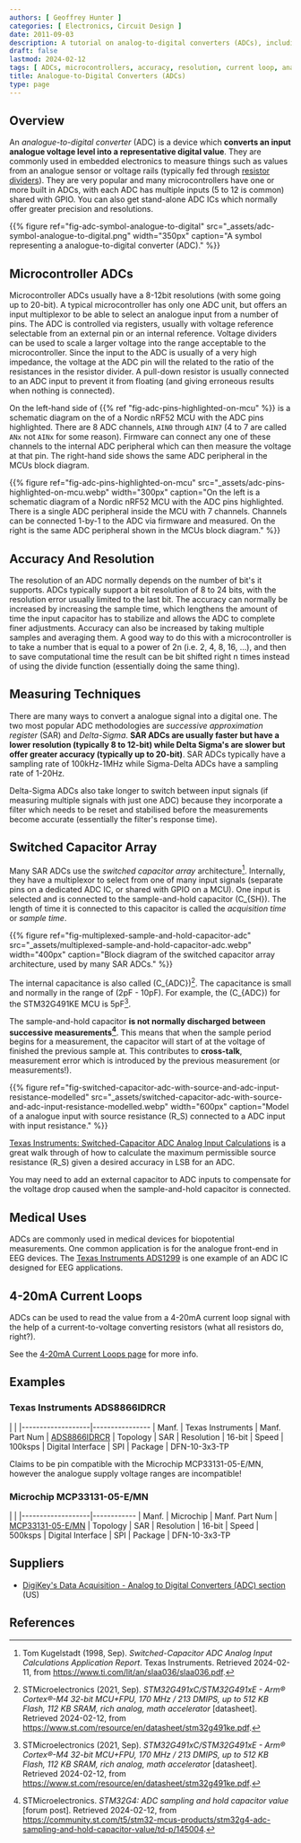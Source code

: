 ```yaml
---
authors: [ Geoffrey Hunter ]
categories: [ Electronics, Circuit Design ]
date: 2011-09-03
description: A tutorial on analog-to-digital converters (ADCs), including accuracy, resolution, measuring techniques, usage in microcontrollers and more.
draft: false
lastmod: 2024-02-12
tags: [ ADCs, microcontrollers, accuracy, resolution, current loop, analog-to-digital converter, digital, analogue, analog, switched capacitor ]
title: Analogue-to-Digital Converters (ADCs)
type: page
---
```


## Overview

An _analogue-to-digital converter_ (ADC) is a device which **converts an input analogue voltage level into a representative digital value**. They are commonly used in embedded electronics to measure things such as values from an analogue sensor or voltage rails (typically fed through [resistor dividers]()). They are very popular and many microcontrollers have one or more built in ADCs, with each ADC has multiple inputs (5 to 12 is common) shared with GPIO. You can also get stand-alone ADC ICs which normally offer greater precision and resolutions.

{{% figure ref="fig-adc-symbol-analogue-to-digital" src="_assets/adc-symbol-analogue-to-digital.png" width="350px" caption="A symbol representing a analogue-to-digital converter (ADC)." %}}

## Microcontroller ADCs

Microcontroller ADCs usually have a 8-12bit resolutions (with some going up to 20-bit). A typical microcontroller has only one ADC unit, but offers an input multiplexor to be able to select an analogue input from a number of pins. The ADC is controlled via registers, usually with voltage reference selectable from an external pin or an internal reference. Voltage dividers can be used to scale a larger voltage into the range acceptable to the microcontroller. Since the input to the ADC is usually of a very high impedance, the voltage at the ADC pin will the related to the ratio of the resistances in the resistor divider. A pull-down resistor is usually connected to an ADC input to prevent it from floating (and giving erroneous results when nothing is connected).

On the left-hand side of {{% ref "fig-adc-pins-highlighted-on-mcu" %}} is a schematic diagram on the of a Nordic nRF52 MCU with the ADC pins highlighted. There are 8 ADC channels, `AIN0` through `AIN7` (4 to 7 are called `ANx` not `AINx` for some reason). Firmware can connect any one of these channels to the internal ADC peripheral which can then measure the voltage at that pin. The right-hand side shows the same ADC peripheral in the MCUs block diagram.

{{% figure ref="fig-adc-pins-highlighted-on-mcu" src="_assets/adc-pins-highlighted-on-mcu.webp" width="300px" caption="On the left is a schematic diagram of a Nordic nRF52 MCU with the ADC pins highlighted. There is a single ADC peripheral inside the MCU with 7 channels. Channels can be connected 1-by-1 to the ADC via firmware and measured. On the right is the same ADC peripheral shown in the MCUs block diagram." %}}

## Accuracy And Resolution

The resolution of an ADC normally depends on the number of bit's it supports. ADCs typically support a bit resolution of 8 to 24 bits, with the resolution error usually limited to the last bit. The accuracy can normally be increased by increasing the sample time, which lengthens the amount of time the input capacitor has to stabilize and allows the ADC to complete finer adjustments. Accuracy can also be increased by taking multiple samples and averaging them. A good way to do this with a microcontroller is to take a number that is equal to a power of 2n (i.e. 2, 4, 8, 16, ...), and then to save computational time the result can be bit shifted right n times instead of using the divide function (essentially doing the same thing).

## Measuring Techniques

There are many ways to convert a analogue signal into a digital one. The two most popular ADC methodologies are _successive approximation register_ (SAR) and _Delta-Sigma_. **SAR ADCs are usually faster but have a lower resolution (typically 8 to 12-bit) while Delta Sigma's are slower but offer greater accuracy (typically up to 20-bit)**. SAR ADCs typically have a sampling rate of 100kHz-1MHz while Sigma-Delta ADCs have a sampling rate of 1-20Hz.

Delta-Sigma ADCs also take longer to switch between input signals (if measuring multiple signals with just one ADC) because they incorporate a filter which needs to be reset and stabilised before the measurements become accurate (essentially the filter's response time).

## Switched Capacitor Array

Many SAR ADCs use the _switched capacitor array_ architecture[^ti-switched-capacitor-adc-app-report]. Internally, they have a multiplexor to select from one of many input signals (separate pins on a dedicated ADC IC, or shared with GPIO on a MCU). One input is selected and is connected to the sample-and-hold capacitor \(C_{SH}\). The length of time it is connected to this capacitor is called the _acquisition time_ or _sample time_.

{{% figure ref="fig-multiplexed-sample-and-hold-capacitor-adc" src="_assets/multiplexed-sample-and-hold-capacitor-adc.webp" width="400px" caption="Block diagram of the switched capacitor array architecture, used by many SAR ADCs." %}}

The internal capacitance is also called \(C_{ADC}\)[^st-stm32g491ke-mcu-ds]. The capacitance is small and normally in the range of \(2pF - 10pF\). For example, the \(C_{ADC}\) for the STM32G491KE MCU is 5pF[^st-stm32g491ke-mcu-ds].

The sample-and-hold capacitor **is not normally discharged between successive measurements[^st-community-stm32g4-adc-sampling-and-hold-capacitor-value]**. This means that when the sample period begins for a measurement, the capacitor will start of at the voltage of finished the previous sample at. This contributes to **cross-talk**, measurement error which is introduced by the previous measurement (or measurements!).

{{% figure ref="fig-switched-capacitor-adc-with-source-and-adc-input-resistance-modelled" src="_assets/switched-capacitor-adc-with-source-and-adc-input-resistance-modelled.webp" width="600px" caption="Model of a analogue input with source resistance \(R_S\) connected to a ADC input with input resistance." %}}

[Texas Instruments: Switched-Capacitor ADC Analog Input Calculations](https://www.ti.com/lit/an/slaa036/slaa036.pdf) is a great walk through of how to calculate the maximum permissible source resistance \(R_S\) given a desired accuracy in LSB for an ADC.

You may need to add an external capacitor to ADC inputs to compensate for the voltage drop caused when the sample-and-hold capacitor is connected.

## Medical Uses

ADCs are commonly used in medical devices for biopotential measurements. One common application is for the analogue front-end in EEG devices. The [Texas Instruments ADS1299](http://www.ti.com/product/ads1299) is one example of an ADC IC designed for EEG applications.

## 4-20mA Current Loops

ADCs can be used to read the value from a 4-20mA current loop signal with the help of a current-to-voltage converting resistors (what all resistors do, right?).

See the [4-20mA Current Loops page](/electronics/communication-protocols/4-20ma-current-loops) for more info.

## Examples

### Texas Instruments ADS8866IDRCR

| |
|-------------------|----------------
| Manf.             | Texas Instruments
| Manf. Part Num    | [ADS8866IDRCR](https://www.ti.com/lit/ds/symlink/ads8866.pdf)
| Topology          | SAR
| Resolution        | 16-bit
| Speed             | 100ksps
| Digital Interface | SPI
| Package           | DFN-10-3x3-TP

Claims to be pin compatible with the Microchip MCP33131-05-E/MN, however the analogue supply voltage ranges are incompatible!

### Microchip MCP33131-05-E/MN

| |
|-------------------|------------
| Manf.             | Microchip
| Manf. Part Num    | [MCP33131-05-E/MN](https://ww1.microchip.com/downloads/en/DeviceDoc/MCP33131-MCP33121-MCP33111-Family-Data-Sheet-DS20006122A.pdf)
| Topology          | SAR
| Resolution        | 16-bit
| Speed             | 500ksps
| Digital Interface | SPI
| Package           | DFN-10-3x3-TP

## Suppliers

* [DigiKey's Data Acquisition - Analog to Digital Converters (ADC) section](https://www.digikey.com/products/en/integrated-circuits-ics/data-acquisition-analog-to-digital-converters-adc/700) (US)

## References

[^ti-switched-capacitor-adc-app-report]: Tom Kugelstadt (1998, Sep). _Switched-Capacitor ADC Analog Input Calculations Application Report_. Texas Instruments. Retrieved 2024-02-11, from https://www.ti.com/lit/an/slaa036/slaa036.pdf.
[^st-stm32g491ke-mcu-ds]: STMicroelectronics (2021, Sep). _STM32G491xC/STM32G491xE - Arm® Cortex®-M4 32-bit MCU+FPU, 170 MHz / 213 DMIPS, up to 512 KB Flash, 112 KB SRAM, rich analog, math accelerator_ [datasheet]. Retrieved 2024-02-12, from https://www.st.com/resource/en/datasheet/stm32g491ke.pdf.
[^st-community-stm32g4-adc-sampling-and-hold-capacitor-value]: STMicroelectronics. _STM32G4: ADC sampling and hold capacitor value_ [forum post]. Retrieved 2024-02-12, from https://community.st.com/t5/stm32-mcus-products/stm32g4-adc-sampling-and-hold-capacitor-value/td-p/145004.
